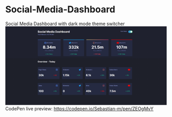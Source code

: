 # Social-Media-Dashboard
Social Media Dashboard with dark mode theme switcher 
![](/readme%20Images/2020-11-23%20(1).png)
CodePen live preview: https://codepen.io/Sebastian-m/pen/ZEOgMvY

